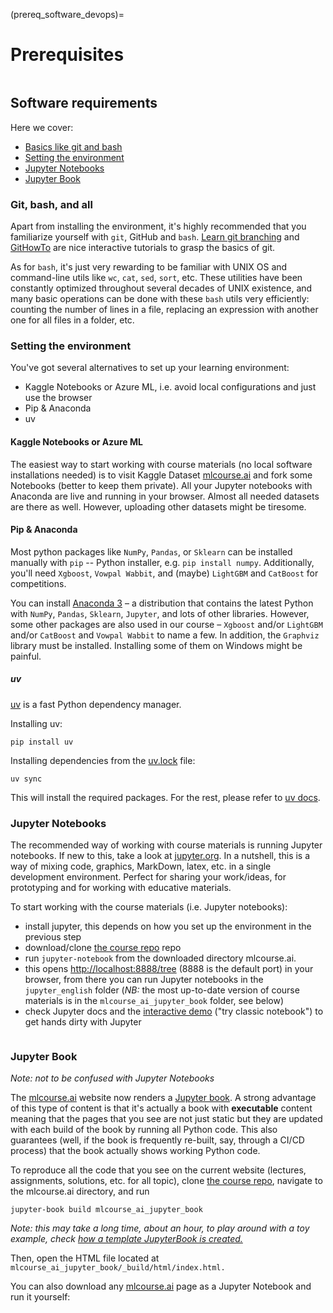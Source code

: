 (prereq_software_devops)=

# Prerequisites

```{figure} /_static/img/ods_stickers.jpg
```

## Software requirements

Here we cover:

- [Basics like git and bash](git-bash-and-all)
- [Setting the environment](setting-the-environment)
- [Jupyter Notebooks](jupyter-notebooks)
- [Jupyter Book](jupyter-book)

### Git, bash, and all

Apart from installing the environment, it's highly recommended that you familiarize yourself with `git`, GitHub and `bash`. [Learn git branching](https://learngitbranching.js.org/) and [GitHowTo](https://githowto.com/) are nice interactive tutorials to grasp the basics of git.

As for `bash`, it's just very rewarding to be familiar with UNIX OS and command-line utils like `wc`, `cat`, `sed`, `sort`, etc. These utilities have been constantly optimized throughout several decades of UNIX existence, and many basic operations can be done with these `bash` utils very efficiently: counting the number of lines in a file, replacing an expression with another one for all files in a folder, etc.


### Setting the environment

You've got several alternatives to set up your learning environment:

 - Kaggle Notebooks or Azure ML, i.e. avoid local configurations and just use the browser
 - Pip & Anaconda
 - uv

#### Kaggle Notebooks or Azure ML

The easiest way to start working with course materials (no local software installations needed) is to visit Kaggle Dataset [mlcourse.ai](https://www.kaggle.com/kashnitsky/mlcourse) and fork some Notebooks (better to keep them private). All your Jupyter notebooks with Anaconda are live and running in your browser. Almost all needed datasets are there as well. However, uploading other datasets might be tiresome.

#### Pip & Anaconda

Most python packages like `NumPy`, `Pandas`, or  `Sklearn` can be installed manually with `pip` -- Python installer, e.g. `pip install numpy`. Additionally, you'll need `Xgboost`, `Vowpal Wabbit`, and (maybe) `LightGBM` and `CatBoost` for competitions.

You can install [Anaconda 3](https://www.anaconda.com/download/) – a distribution that contains the latest Python with `NumPy`, `Pandas`, `Sklearn`, `Jupyter`, and lots of other libraries. However, some other packages are also used in our course – `Xgboost` and/or `LightGBM` and/or `CatBoost` and `Vowpal Wabbit` to name a few. In addition, the `Graphviz` library must be installed. Installing some of them on Windows might be painful.

##### uv

[uv](https://github.com/astral-sh/uv) is a fast Python dependency manager.

Installing uv:

```shell
pip install uv
```

Installing dependencies from the [uv.lock](uv.lock) file:

```shell
uv sync
```

This will install the required packages. For the rest, please refer to [uv docs](https://docs.astral.sh/uv/getting-started/first-steps/).


### Jupyter Notebooks

The recommended way of working with course materials is running Jupyter notebooks. If new to this, take a look at [jupyter.org](http://jupyter.org/). In a nutshell, this is a way of mixing code, graphics, MarkDown, latex, etc. in a single development environment. Perfect for sharing your work/ideas, for prototyping and for working with educative materials.

To start working with the course materials (i.e. Jupyter notebooks):

- install jupyter, this depends on how you set up the environment in the previous step
- download/clone [the course repo](https://github.com/Yorko/mlcourse.ai) repo
- run `jupyter-notebook` from the downloaded directory mlcourse.ai.
- this opens [http://localhost:8888/tree](http://localhost:8888/tree) (8888 is the default port) in your browser, from there you can run Jupyter notebooks in the `jupyter_english` folder (_NB:_ the most up-to-date version of course materials is in the `mlcourse_ai_jupyter_book` folder, see below)
- check Jupyter docs and the [interactive demo](https://jupyter.org/try) ("try classic notebook") to get hands dirty with Jupyter


```{figure} /_static/img/intro_running_jupyter.png
```

### Jupyter Book

_Note: not to be confused with Jupyter Notebooks_

The [mlcourse.ai](https://mlcourse.ai) website now renders a [Jupyter book](https://jupyterbook.org/intro.html). A strong advantage of this type of content is that it's actually a book with __executable__ content meaning that the pages that you see are not just static but they are updated with each build of the book by running all Python code. This also guarantees (well, if the book is frequently re-built, say, through a CI/CD process) that the book actually shows working Python code.

To reproduce all the code that you see on the current website (lectures, assignments, solutions, etc. for all topic), clone [the course repo](https://github.com/Yorko/mlcourse.ai), navigate to the mlcourse.ai directory, and run

```shell
jupyter-book build mlcourse_ai_jupyter_book
```
_Note: this may take a long time, about an hour, to play around with a toy example, check [how a template JupyterBook is created.](https://jupyterbook.org/start/create.html)_

Then, open the HTML file located at `mlcourse_ai_jupyter_book/_build/html/index.html.`

You can also download any [mlcourse.ai](https://mlcourse.ai) page as a Jupyter Notebook and run it yourself:


```{figure} /_static/img/download_as_jupyter.png
```
